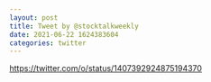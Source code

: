 ```yaml
--- 
layout: post 
title: Tweet by @stocktalkweekly 
date: 2021-06-22 1624383604 
categories: twitter 
--- 
```

https://twitter.com/o/status/1407392924875194370